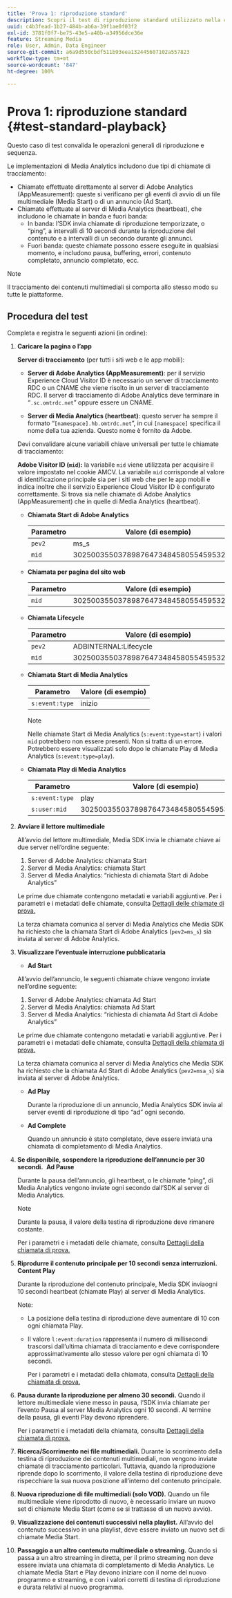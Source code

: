 ```yaml
---
title: 'Prova 1: riproduzione standard'
description: Scopri il test di riproduzione standard utilizzato nella convalida.
uuid: c4b3fead-1b27-484b-ab6a-39f1ae0f03f2
exl-id: 3781f0f7-be75-43e5-a40b-a34956dce36e
feature: Streaming Media
role: User, Admin, Data Engineer
source-git-commit: a6a9d550cbdf511b93eea132445607102a557823
workflow-type: tm+mt
source-wordcount: '847'
ht-degree: 100%

---
```


# Prova 1: riproduzione standard {#test-standard-playback}

Questo caso di test convalida le operazioni generali di riproduzione e sequenza.

Le implementazioni di Media Analytics includono due tipi di chiamate di tracciamento:
* Chiamate effettuate direttamente al server di Adobe Analytics (AppMeasurement): queste si verificano per gli eventi di avvio di un file multimediale (Media Start) o di un annuncio (Ad Start).
* Chiamate effettuate al server di Media Analytics (heartbeat), che includono le chiamate in banda e fuori banda:
   * In banda: l’SDK invia chiamate di riproduzione temporizzate, o “ping”, a intervalli di 10 secondi durante la riproduzione del contenuto e a intervalli di un secondo durante gli annunci.
   * Fuori banda: queste chiamate possono essere eseguite in qualsiasi momento, e includono pausa, buffering, errori, contenuto completato, annuncio completato, ecc.

>[!NOTE]
>Il tracciamento dei contenuti multimediali si comporta allo stesso modo su tutte le piattaforme.

## Procedura del test

Completa e registra le seguenti azioni (in ordine):

1. **Caricare la pagina o l’app**

   **Server di tracciamento** (per tutti i siti web e le app mobili):

   * **Server di Adobe Analytics (AppMeasurement)**: per il servizio Experience Cloud Visitor ID è necessario un server di tracciamento RDC o un CNAME che viene risolto in un server di tracciamento RDC. Il server di tracciamento di Adobe Analytics deve terminare in “`.sc.omtrdc.net`” oppure essere un CNAME.

   * **Server di Media Analytics (heartbeat)**: questo server ha sempre il formato “`[namespace].hb.omtrdc.net`”, in cui `[namespace]` specifica il nome della tua azienda. Questo nome è fornito da Adobe.

   Devi convalidare alcune variabili chiave universali per tutte le chiamate di tracciamento:

   **Adobe Visitor ID (`mid`):** la variabile `mid` viene utilizzata per acquisire il valore impostato nel cookie AMCV. La variabile `mid` corrisponde al valore di identificazione principale sia per i siti web che per le app mobili e indica inoltre che il servizio Experience Cloud Visitor ID è configurato correttamente. Si trova sia nelle chiamate di Adobe Analytics (AppMeasurement) che in quelle di Media Analytics (heartbeat).

   * **Chiamata Start di Adobe Analytics**

     | Parametro | Valore (di esempio) |
     |---|---|
     | `pev2` | ms_s |
     | `mid` | 30250035503789876473484580554595324209 |

   * **Chiamata per pagina del sito web**

     | Parametro | Valore (di esempio) |
     |---|---|
     | `mid` | 30250035503789876473484580554595324209 |

   * **Chiamata Lifecycle**

     | Parametro | Valore (di esempio) |
     |---|---|
     | `pev2` | ADBINTERNAL:Lifecycle |
     | `mid` | 30250035503789876473484580554595324209 |

   * **Chiamata Start di Media Analytics**

     | Parametro | Valore (di esempio) |
     |---|---|
     | `s:event:type` | inizio |

     >[!NOTE]
     >
     >Nelle chiamate Start di Media Analytics (`s:event:type=start`) i valori `mid` potrebbero non essere presenti. Non si tratta di un errore. Potrebbero essere visualizzati solo dopo le chiamate Play di Media Analytics (`s:event:type=play`).

   * **Chiamata Play di Media Analytics**

     | Parametro | Valore (di esempio) |
     |---|---|
     | `s:event:type` | play |
     | `s:user:mid` | 30250035503789876473484580554595324209 |

1. **Avviare il lettore multimediale**

   All’avvio del lettore multimediale, Media SDK invia le chiamate chiave ai due server nell’ordine seguente:

   1. Server di Adobe Analytics: chiamata Start
   1. Server di Media Analytics: chiamata Start
   1. Server di Media Analytics: “richiesta di chiamata Start di Adobe Analytics”

   Le prime due chiamate contengono metadati e variabili aggiuntive. Per i parametri e i metadati delle chiamate, consulta [Dettagli delle chiamate di prova.](/help/legacy/validation/test-call-details.md#start-the-media-player)

   La terza chiamata comunica al server di Media Analytics che Media SDK ha richiesto che la chiamata Start di Adobe Analytics (`pev2=ms_s`) sia inviata al server di Adobe Analytics.

1. **Visualizzare l’eventuale interruzione pubblicataria**

   * **Ad Start**

   All’avvio dell’annuncio, le seguenti chiamate chiave vengono inviate nell’ordine seguente:

   1. Server di Adobe Analytics: chiamata Ad Start
   1. Server di Media Analytics: chiamata Ad Start
   1. Server di Media Analytics: “richiesta di chiamata Ad Start di Adobe Analytics”

   Le prime due chiamate contengono metadati e variabili aggiuntive. Per i parametri e i metadati delle chiamate, consulta [Dettagli della chiamata di prova.](/help/legacy/validation/test-call-details.md#view-ad-playback)

   La terza chiamata comunica al server di Media Analytics che Media SDK ha richiesto che la chiamata Ad Start di Adobe Analytics (`pev2=msa_s`) sia inviata al server di Adobe Analytics.

   * **Ad Play**

     Durante la riproduzione di un annuncio, Media Analytics SDK invia al server eventi di riproduzione di tipo “ad” ogni secondo.

   * **Ad Complete**

     Quando un annuncio è stato completato, deve essere inviata una chiamata di completamento di Media Analytics.

1. **Se disponibile, sospendere la riproduzione dell’annuncio per 30 secondi.**  **Ad Pause**

   Durante la pausa dell’annuncio, gli heartbeat, o le chiamate “ping”, di Media Analytics vengono inviate ogni secondo dall’SDK al server di Media Analytics.

   >[!NOTE]
   >
   >Durante la pausa, il valore della testina di riproduzione deve rimanere costante.

   Per i parametri e i metadati delle chiamate, consulta [Dettagli della chiamata di prova.](/help/legacy/validation/test-call-details.md#ma-ad-pause-call)

1. **Riprodurre il contenuto principale per 10 secondi senza interruzioni.**  **Content Play**

   Durante la riproduzione del contenuto principale, Media SDK inviaogni 10 secondi heartbeat (chiamate Play) al server di Media Analytics.

   Note:

   * La posizione della testina di riproduzione deve aumentare di 10 con ogni chiamata Play.
   * Il valore `l:event:duration` rappresenta il numero di millisecondi trascorsi dall’ultima chiamata di tracciamento e deve corrispondere approssimativamente allo stesso valore per ogni chiamata di 10 secondi.

     Per i parametri e i metadati della chiamata, consulta [Dettagli della chiamata di prova.](/help/legacy/validation/test-call-details.md#play-main-content)

1. **Pausa durante la riproduzione per almeno 30 secondi.** Quando il lettore multimediale viene messo in pausa, l’SDK invia chiamate per l’evento Pausa al server Media Analytics ogni 10 secondi. Al termine della pausa, gli eventi Play devono riprendere.

   Per i parametri e i metadati della chiamata, consulta [Dettagli della chiamata di prova.](/help/legacy/validation/test-call-details.md#pause-main-content)

1. **Ricerca/Scorrimento nei file multimediali.** Durante lo scorrimento della testina di riproduzione dei contenuti multimediali, non vengono inviate chiamate di tracciamento particolari. Tuttavia, quando la riproduzione riprende dopo lo scorrimento, il valore della testina di riproduzione deve rispecchiare la sua nuova posizione all’interno del contenuto principale.

1. **Nuova riproduzione di file multimediali (solo VOD).** Quando un file multimediale viene riprodotto di nuovo, è necessario inviare un nuovo set di chiamate Media Start (come se si trattasse di un nuovo avvio).

1. **Visualizzazione dei contenuti successivi nella playlist.** All’avvio del contenuto successivo in una playlist, deve essere inviato un nuovo set di chiamate Media Start.

1. **Passaggio a un altro contenuto multimediale o streaming.** Quando si passa a un altro streaming in diretta, per il primo streaming non deve essere inviata una chiamata di completamento di Media Analytics. Le chiamate Media Start e Play devono iniziare con il nome del nuovo programmo e streaming, e con i valori corretti di testina di riproduzione e durata relativi al nuovo programma.
